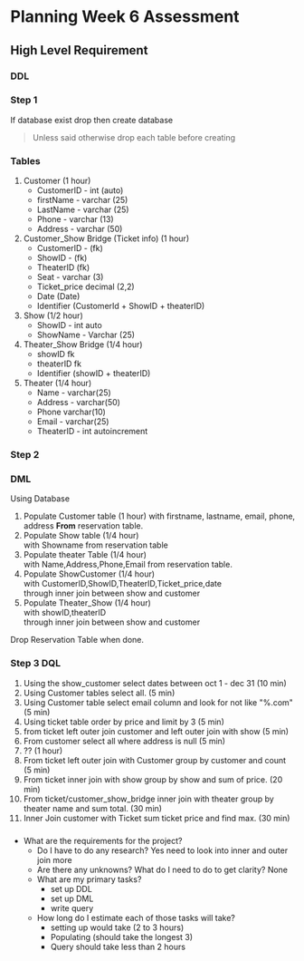 # Planning Week 6 Assessment
## High Level Requirement
### DDL

### Step 1

If database exist drop
then create database

> Unless said  otherwise drop each table before creating

### Tables
1. Customer (1 hour)
     * CustomerID - int (auto)
     * firstName - varchar (25)
     * LastName - varchar (25)
     * Phone - varchar (13)
     * Address - varchar (50)
2. Customer_Show Bridge (Ticket info) (1 hour)
     * CustomerID - (fk)
     * ShowID - (fk)
     * TheaterID (fk)
     * Seat - varchar (3)
     * Ticket_price decimal (2,2)
     * Date (Date)
     * Identifier (CustomerId + ShowID + theaterID)
3. Show (1/2 hour)
   * ShowID - int auto
   * ShowName - Varchar (25)
4. Theater_Show Bridge (1/4 hour)
   * showID fk
   * theaterID fk
   * Identifier (showID + theaterID)
5. Theater (1/4 hour)
   * Name - varchar(25)
   * Address - varchar(50) 
   * Phone varchar(10)
   * Email - varchar(25) 
   * TheaterID - int autoincrement 
### Step 2    
### DML

Using Database   

1. Populate Customer table (1 hour)
   with firstname, lastname, email, phone, address
   <strong>From</strong> reservation table.
2. Populate Show table (1/4 hour)   
   with Showname from reservation table
3. Populate theater Table (1/4 hour)   
   with Name,Address,Phone,Email from reservation table.
4. Populate ShowCustomer (1/4 hour)   
   with CustomerID,ShowID,TheaterID,Ticket_price,date   
   through inner join between show and customer
5. Populate Theater_Show (1/4 hour)   
   with showID,theaterID   
   through inner join between show and customer
   
Drop Reservation Table when done.

### Step 3 DQL

1. Using the show_customer select dates between oct 1 - dec 31 (10 min)
2. Using Customer tables select all. (5 min)
3. Using Customer table select email column and look
for not like "%.com" (5 min)
4. Using ticket table order by price and limit by 3 (5 min)
5. from ticket left outer join customer and left outer join with show (5 min)
6. From customer select all where address is null (5 min)  
7. ?? (1 hour)
8. From ticket left outer join with Customer group by customer and count (5 min)
9. From ticket inner join with show group by show and sum of price. (20 min)
10. From ticket/customer_show_bridge inner join with theater group by theater name 
and sum total. (30 min)
12. Inner Join customer with Ticket sum ticket price and find max. (30 min)


### 
* What are the requirements for the project?
    * Do I have to do any research? Yes need to look into inner and outer join more
    * Are there any unknowns? What do I need to do to get clarity?
      None
    * What are my primary tasks?
      * set up DDL
      * set up DML
      * write query
    * How long do I estimate each of those tasks will take? 
      * setting up would take (2 to 3 hours)
      * Populating (should take the longest 3)
      * Query should take less than 2 hours
    
